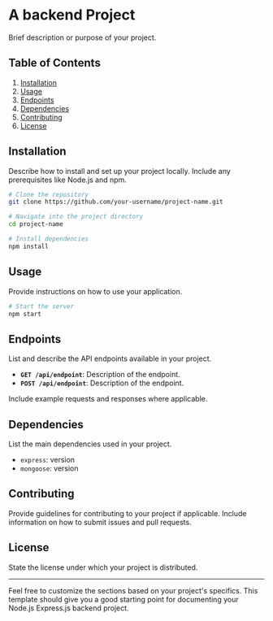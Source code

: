 

# A backend Project

Brief description or purpose of your project.

## Table of Contents

1. [Installation](#installation)
2. [Usage](#usage)
3. [Endpoints](#endpoints)
4. [Dependencies](#dependencies)
5. [Contributing](#contributing)
6. [License](#license)

## Installation

Describe how to install and set up your project locally. Include any prerequisites like Node.js and npm.

```bash
# Clone the repository
git clone https://github.com/your-username/project-name.git

# Navigate into the project directory
cd project-name

# Install dependencies
npm install
```

## Usage

Provide instructions on how to use your application.

```bash
# Start the server
npm start
```

## Endpoints

List and describe the API endpoints available in your project.

- **`GET /api/endpoint`**: Description of the endpoint.
- **`POST /api/endpoint`**: Description of the endpoint.

Include example requests and responses where applicable.

## Dependencies

List the main dependencies used in your project.

- `express`: version
- `mongoose`: version

## Contributing

Provide guidelines for contributing to your project if applicable. Include information on how to submit issues and pull requests.

## License

State the license under which your project is distributed.

---

Feel free to customize the sections based on your project's specifics. This template should give you a good starting point for documenting your Node.js Express.js backend project.